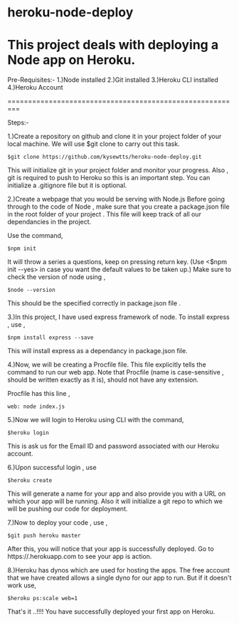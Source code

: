 # heroku-node-deploy

This project deals with deploying a Node app on Heroku.
==========================================================

Pre-Requisites:-
1.)Node installed 
2.)Git installed
3.)Heroku CLI installed
4.)Heroku Account

=========================================================

Steps:-

1.)Create a repository on github and clone it in your project folder of your local machine. We will use $git clone <url> to carry out   this task.
   
    $git clone https://github.com/kysewtts/heroku-node-deploy.git
   
   This will initialize git in your project folder and monitor your progress. Also , git is required to push to Heroku so this is an    important step.
   You can initialize a .gitignore file but it is optional.

2.)Create a webpage that you would be serving with Node.js
   Before going through to the code of Node , make sure that you create a package.json file in the root folder of your project . This file will keep track of all our dependancies in the project. 
   
   Use the command,
   
    $npm init 
   
  It will throw a series a questions, keep on pressing return key. (Use <$npm init --yes> in case you want the default values to be    taken up.)
   Make sure to check the version of node using , 
   
    $node --version
   
   This should be the specified correctly in package.json file .
   
 3.)In this project, I have used express framework of node. To install express , use , 
 
    $npm install express --save
    
  This will install express as a dependancy in package.json file.
  
  
  4.)Now, we will be creating a Procfile file. This file explicitly tells the command to run our web app.
     Note that Procfile (name is case-sensitive , should be written exactly as it is), should not have any extension.
     
   Procfile has this line ,
    
    web: node index.js


  5.)Now we will login to Heroku using CLI with the command,

    $heroku login
   
   This is ask us for the Email ID and password associated with our Heroku account.
     

  6.)Upon successful login , use 

    
    $heroku create 

   This will generate a name for your app and also provide you with a URL on which your app will be running.
   Also it will initialize a git repo to which we will be pushing our code for deployment.


  7.)Now to deploy your code , use ,

    $git push heroku master

   After this, you will notice that your app is successfully deployed. Go to https://<your-app-name>.herokuapp.com to see your app is action.


  8.)Heroku has dynos which are used for hosting the apps. The free account that we have created allows a single dyno for our app to run.
     But if it doesn't work use,

    $heroku ps:scale web=1


That's it ..!!!! You have successfully deployed your first app on Heroku.
    
   
     
     

